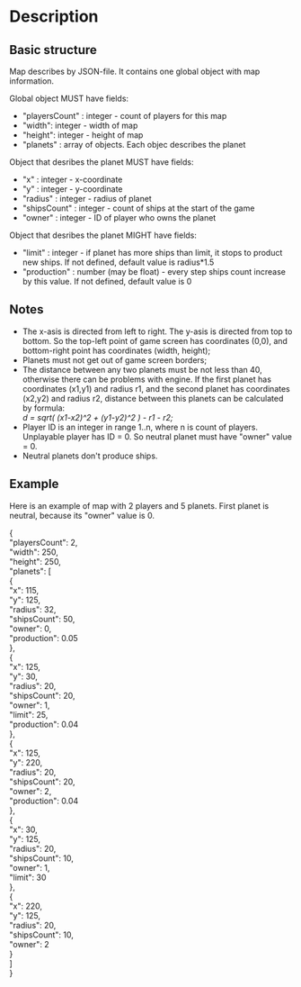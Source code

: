 Description
=======================
Basic structure
---------------
Map describes by JSON-file. It contains one global object with map information.

Global object MUST have fields:
* "playersCount" : integer - count of players for this map
* "width": integer - width of map
* "height": integer - height of map
* "planets" : array of objects. Each objec describes the planet

Object that desribes the planet MUST have fields:
* "x" : integer - x-coordinate
* "y" : integer - y-coordinate
* "radius" : integer - radius of planet
* "shipsCount" : integer - count of ships at the start of the game
* "owner" : integer - ID of player who owns the planet

Object that desribes the planet MIGHT have fields:
* "limit" : integer - if planet has more ships than limit, it stops to product new ships. If not defined, default value is radius*1.5
* "production" : number (may be float) - every step ships count increase by this value. If not defined, default value is 0


Notes
-------
* The x-asis is directed from left to right. The y-asis is directed from top to bottom. So the top-left point of game screen has coordinates (0,0), and bottom-right point has coordinates (width, height);
* Planets must not get out of game screen borders;
* The distance between any two planets must be not less than 40, otherwise there can be problems with engine. If the first planet has coordinates (x1,y1) and radius r1, and the second planet has coordinates (x2,y2) and radius r2, distance between this planets can be calculated by formula:  
    *d = sqrt( (x1-x2)^2 + (y1-y2)^2 ) - r1 - r2;*
* Player ID is an integer in range 1..n, where n is count of players. Unplayable player has ID = 0. So neutral planet must have "owner" value = 0.
* Neutral planets don't produce ships.

Example
-------
Here is an example of map with 2 players and 5 planets. First planet is neutral, because its "owner" value is 0.

{  
  "playersCount": 2,  
  "width": 250,  
  "height": 250,  
  "planets": [  
    {  
      "x": 115,  
      "y": 125,  
      "radius": 32,  
      "shipsCount": 50,  
      "owner": 0,  
      "production": 0.05  
    },  
    {  
      "x": 125,  
      "y": 30,  
      "radius": 20,  
      "shipsCount": 20,  
      "owner": 1,  
      "limit": 25,  
      "production": 0.04  
    },  
    {  
      "x": 125,  
      "y": 220,  
      "radius": 20,  
      "shipsCount": 20,  
      "owner": 2,  
      "production": 0.04  
    },  
    {  
      "x": 30,  
      "y": 125,  
      "radius": 20,  
      "shipsCount": 10,  
      "owner": 1,  
      "limit": 30  
    },  
    {  
      "x": 220,  
      "y": 125,  
      "radius": 20,  
      "shipsCount": 10,  
      "owner": 2  
    }  
  ]  
}